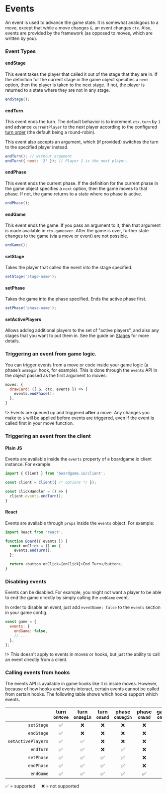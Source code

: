 # Events

An event is used to advance the game state. It is somewhat
analogous to a move, except that while a move changes
`G`, an event changes `ctx`. Also, events are provided by the
framework (as opposed to moves, which are written by you).

### Event Types

#### endStage

This event takes the player that called it out of the stage
that they are in. If the definition for the current stage
in the game object specifies a `next` option, then the player
is taken to the next stage. If not, the player is
returned to a state where they are not in any stage.

```js
endStage();
```

#### endTurn

This event ends the turn.
The default behavior is to increment `ctx.turn` by `1`
and advance `currentPlayer` to the next player according
to the configured [turn order](turn-order.md) (the default being a round-robin).

This event also accepts an argument, which (if provided)
switches the turn to the specified player instead.

```js
endTurn(); // without argument
endTurn({ next: '2' }); // Player 2 is the next player.
```

#### endPhase

This event ends the current phase. If the definition for the
current phase in the game object specifies a
`next` option, then the game moves to that phase. If not, the
game returns to a state where no phase is active.

```js
endPhase();
```

#### endGame

This event ends the game. If you pass an argument to it,
then that argument is made available in `ctx.gameover`.
After the game is over, further state changes to the game
(via a move or event) are not possible.

```js
endGame();
```

#### setStage

Takes the player that called the event into the stage specified.

```js
setStage('stage-name');
```

#### setPhase

Takes the game into the phase specified. Ends the active phase first.

```js
setPhase('phase-name');
```

#### setActivePlayers

Allows adding additional players to the set of "active players", and
also any stages that you want to put them in. See the guide on [Stages](stages.md)
for more details.

### Triggering an event from game logic.

You can trigger events from a move or code inside
your game logic (a phase’s `onBegin` hook, for example).
This is done through the `events` API in the object passed
as the first argument to moves:

```js
moves: {
  drawCard: ({ G, ctx, events }) => {
    events.endPhase();
  };
}
```

!> Events are queued up and triggered **after** a move.
Any changes you make to `G` will be applied before events are
triggered, even if the event is called first in your move function.

### Triggering an event from the client

<!-- tabs:start -->

#### **Plain JS**

Events are available inside the `events` property of
a boardgame.io client instance. For example:

```js
import { Client } from 'boardgame.io/client';

const client = Client({ /* options */ });

const clickHandler = () => {
  client.events.endTurn();
}
```

#### **React**

Events are available through `props` inside the
`events` object. For example:

```js
import React from 'react';

function Board({ events }) {
  const onClick = () => {
    events.endTurn();
  };

  return <button onClick={onClick}>End Turn</button>;
}
```
<!-- tabs:end -->

### Disabling events

Events can be disabled. For example, you might not want a
player to be able to end the game directly by simply calling
the `endGame` event.

In order to disable an event, just add `eventName: false` to
the `events` section in your game config.

```js
const game = {
  events: {
    endGame: false,
    // ...
  },
};
```

!> This doesn't apply to events in moves or hooks, but just the
ability to call an event directly from a client.

### Calling events from hooks

The events API is available in game hooks like it is inside moves. However,
because of how hooks and events interact, certain events cannot be called from
certain hooks. The following table shows which hooks support which events.

|                    | turn<br>`onMove` | turn<br>`onBegin` | turn<br>`onEnd` | phase<br>`onBegin` | phase<br>`onEnd` | game<br>`onEnd` |
|-------------------:|:----------------:|:-----------------:|:---------------:|:------------------:|:----------------:|:---------------:|
|         `setStage` |         ✅        |         ❌         |        ❌        |          ❌         |         ❌        |        ❌        |
|         `endStage` |         ✅        |         ❌         |        ❌        |          ❌         |         ❌        |        ❌        |
| `setActivePlayers` |         ✅        |         ✅         |        ❌        |          ❌         |         ❌        |        ❌        |
|          `endTurn` |         ✅        |         ✅         |        ❌        |          ✅         |         ❌        |        ❌        |
|         `setPhase` |         ✅        |         ✅         |        ✅        |          ✅         |         ❌        |        ❌        |
|         `endPhase` |         ✅        |         ✅         |        ✅        |          ✅         |         ❌        |        ❌        |
|          `endGame` |         ✅        |         ✅         |        ✅        |          ✅         |         ✅        |        ❌        |

✅ = supported &nbsp;&nbsp;&nbsp; ❌ = not supported

